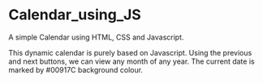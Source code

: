 # Calendar_using_JS

A simple Calendar using HTML, CSS and Javascript.

This dynamic calendar is purely based on Javascript. Using the previous and next buttons, we can view any month of any year. 
The current date is marked by #00917C background colour.
